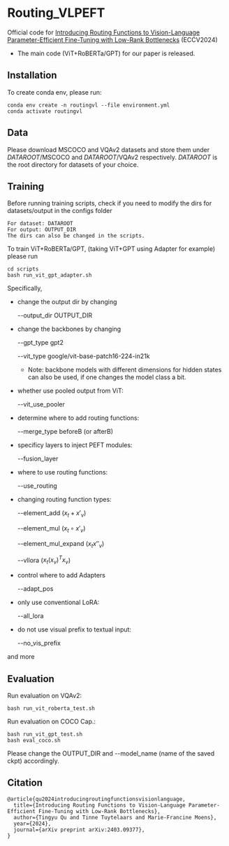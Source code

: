 # Routing_VLPEFT
Official code for [Introducing Routing Functions to Vision-Language Parameter-Efficient Fine-Tuning with Low-Rank Bottlenecks](https://arxiv.org/abs/2403.09377) (ECCV2024)

* The main code (ViT+RoBERTa/GPT) for our paper is released.

## Installation
To create conda env, please run:

    conda env create -n routingvl --file environment.yml
    conda activate routingvl

## Data
Please download MSCOCO and VQAv2 datasets and store them under *DATAROOT*/MSCOCO and *DATAROOT*/VQAv2 respectively. *DATAROOT* is the root directory for datasets of your choice.

## Training
Before running training scripts, check if you need to modify the dirs for datasets/output in the configs folder

    For dataset: DATAROOT
    For output: OUTPUT_DIR
    The dirs can also be changed in the scripts.

To train ViT+RoBERTa/GPT, (taking ViT+GPT using Adapter for example) please run

    cd scripts
    bash run_vit_gpt_adapter.sh

Specifically,
* change the output dir by changing

    --output_dir OUTPUT_DIR

* change the backbones by changing
    
    --gpt_type gpt2

    --vit_type google/vit-base-patch16-224-in21k

    * Note: backbone models with different dimensions for hidden states can also be used, if one changes the model class a bit.

* whether use pooled output from ViT:
    
    --vit_use_pooler

* determine where to add routing functions:
    
    --merge_type beforeB (or afterB)

* specificy layers to inject PEFT modules:

    --fusion_layer

* where to use routing functions:

    --use_routing

* changing routing function types:

    --element_add ($x_t + x'_v$)

    --element_mul ($x_t \circ x'_v$)
    
    --element_mul_expand ($x_t  x''_v$)
    
    --vllora ($x_t (x_v)^T  x_v$)

* control where to add Adapters

    --adapt_pos

* only use conventional LoRA:

    --all_lora

* do not use visual prefix to textual input:

    --no_vis_prefix

and more


## Evaluation
Run evaluation on VQAv2:
    
    bash run_vit_roberta_test.sh

Run evaluation on COCO Cap.:

    bash run_vit_gpt_test.sh
    bash eval_coco.sh

Please change the OUTPUT_DIR and --model_name (name of the saved ckpt) accordingly.


## Citation

    @article{qu2024introducingroutingfunctionsvisionlanguage,
      title={Introducing Routing Functions to Vision-Language Parameter-Efficient Fine-Tuning with Low-Rank Bottlenecks}, 
      author={Tingyu Qu and Tinne Tuytelaars and Marie-Francine Moens},
      year={2024},
      journal={arXiv preprint arXiv:2403.09377},
    }
